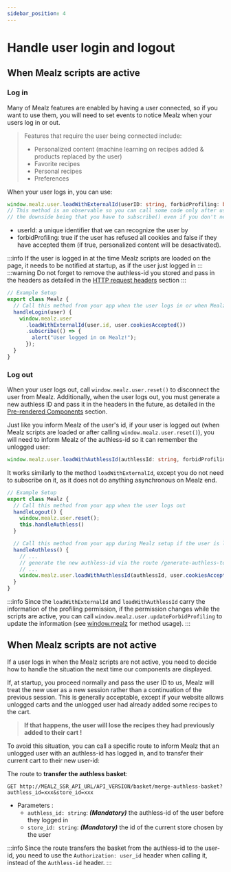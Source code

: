 ```yaml
---
sidebar_position: 4
---
```


# Handle user login and logout

## When Mealz scripts are active

### Log in

Many of Mealz features are enabled by having a user connected, so if you want to use them, you will need to set events to notice Mealz when your users log in or out.

> Features that require the user being connected include:
>
> - Personalized content (machine learning on recipes added & products replaced by the user)
> - Favorite recipes
> - Personal recipes
> - Preferences

When your user logs in, you can use:

```ts
window.mealz.user.loadWithExternalId(userID: string, forbidProfiling: boolean).subscribe();
// This method is an observable so you can call some code only after user is logged in our system if you need,
// the downside being that you have to subscribe() even if you don't need it
```

- userId: a unique identifier that we can recognize the user by
- forbidProfiling: true if the user has refused all cookies and false if they have accepted them (if true, personalized content will be desactivated).

:::info
If the user is logged in at the time Mealz scripts are loaded on the page, it needs to be notified at startup, as if the user just logged in
:::
:::warning
Do not forget to remove the authless-id you stored and pass in the headers as detailed in the [HTTP request headers](../main-features/pre-rendered-components#http-request-headers) section
:::

```ts
// Example Setup
export class Mealz {
  // Call this method from your app when the user logs in or when Mealz is set up
  handleLogin(user) {
    window.mealz.user
      .loadWithExternalId(user.id, user.cookiesAccepted())
      .subscribe(() => {
        alert("User logged in on Mealz!");
      });
  }
}
```

### Log out

When your user logs out, call `window.mealz.user.reset()` to disconnect the user from Mealz. Additionally, when the user logs out, you must generate a new authless ID and pass it in the headers in the future, as detailed in the [Pre-rendered Components](../main-features/pre-rendered-components) section.

Just like you inform Mealz of the user's id, if your user is logged out (when Mealz scripts are loaded or after calling `window.mealz.user.reset()`), you will need to inform Mealz of the authless-id so it can remember the unlogged user:

```ts
window.mealz.user.loadWithAuthlessId(authlessId: string, forbidProfiling?: boolean);
```

It works similarly to the method `loadWithExternalId`, except you do not need to subscribe on it, as it does not do anything asynchronous on Mealz end.

```ts
// Example Setup
export class Mealz {
  // Call this method from your app when the user logs out
  handleLogout() {
    window.mealz.user.reset();
    this.handleAuthless()
  }

  // Call this method from your app during Mealz setup if the user is logged out
  handleAuthless() {
    // ...
    // generate the new authless-id via the route /generate-authless-token
    // ...
    window.mealz.user.loadWithAuthlessId(authlessId, user.cookiesAccepted());
  }
}
```

:::info
  Since the `loadWithExternalId` and `loadWithAuthlessId` carry the information of the profiling permission, if the permission changes while the scripts are active, you can call `window.mealz.user.updateForbidProfiling` to update the information (see [window.mealz](../customization/window-mealz#windowmealzuser) for method usage).
:::

## When Mealz scripts are not active

If a user logs in when the Mealz scripts are not active, you need to decide how to handle the situation the next time our components are displayed.

If, at startup, you proceed normally and pass the user ID to us, Mealz will treat the new user as a new session rather than a continuation of the previous session. This is generally acceptable, except if your website allows unlogged carts and the unlogged user had already added some recipes to the cart.

> **If that happens, the user will lose the recipes they had previously added to their cart !**

To avoid this situation, you can call a specific route to inform Mealz that an unlogged user with an authless-id has logged in, and to transfer their current cart to their new user-id:

The route to **transfer the authless basket**:

```
GET http://MEALZ_SSR_API_URL/API_VERSION/basket/merge-authless-basket?authless_id=xxx&store_id=xxx
```

- Parameters :
  - `authless_id: string`: **_(Mandatory)_** the authless-id of the user before they logged in
  - `store_id: string`: **_(Mandatory)_** the id of the current store chosen by the user

:::info
Since the route transfers the basket from the authless-id to the user-id, you need to use the `Authorization: user_id` header when calling it, instead of the `Authless-id` header.
:::


